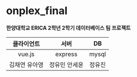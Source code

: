 # onplex_final

**한양대학교 ERICA 2학년 2학기 데이터베이스 팀 프로젝트**

|클라이언트|서버|DB| 
|:---:|:---:|:---:| 
|vue.js|express|mysql| 
|김채연 유아영|정유민 안세윤|정유진| 

